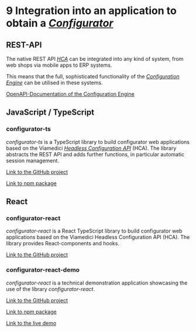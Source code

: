 # 9 Integration into an application to obtain a [*Configurator*](/glossary/terms-infrastructure/#configurator)
## REST-API
The native REST API [*HCA*](/glossary/terms-infrastructure/#hca) can be integrated into any kind of system,
from web shops via mobile apps to ERP systems.

This means that the full, sophisticated functionality of the
[*Configuration Engine*](/glossary/terms-infrastructure/#configuration-engine) can be utilised in
these systems.



<a href="https://alpha.spc.cloud.ceventis.de/hca/api/engine/api-docs/index.html" target="_blank">OpenAPI-Documentation
of the Configuration Engine</a>


## JavaScript / TypeScript
### configurator-ts
*configurator-ts* is a TypeScript library to build configurator web applications
based on the Viamedici [*Headless Configuration API*](/glossary/terms-infrastructure/#hca) (HCA).
The library abstracts the REST API and adds further functions, in particular automatic session management.

<a href="https://github.com/viamedici-spc/configurator-ts" target="_blank">Link to the GitHub project</a>

<a href="https://www.npmjs.com/package/@viamedici-spc/configurator-ts" target="_blank">Link to npm package</a>

## React
### configurator-react
*configurator-react* is a React TypeScript library to build configurator
web applications based on the Viamedici Headless Configuration API (HCA).
The library provides React-components and hooks.

<a href="https://github.com/viamedici-spc/configurator-react" target="_blank">Link to the GitHub project</a>

### configurator-react-demo
*configurator-react* is a technical demonstration application showcasing the use of the library *configurator-react*.

<a href="https://github.com/viamedici-spc/configurator-react-demo" target="_blank">Link to the GitHub project</a>

<a href="https://www.npmjs.com/package/@viamedici-spc/configurator-react" target="_blank">Link to npm package</a>

<a href="https://viamedici-spc.github.io/configurator-react-demo/" target="_blank">Link to the live demo</a>









